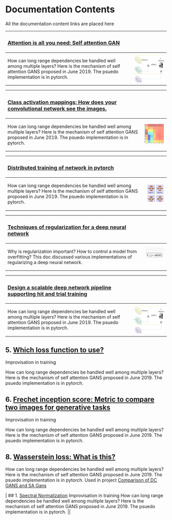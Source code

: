 # Documentation Contents
All the documentation content links are placed here

|<h3><a href="https://github.com/MicroprocessorX069/Pneumonia-detection-Dense-Conv-Net/blob/master/documentation/cam.md">Attention is all you need: Self attention GAN</a></h3>   | |
|:-| :---:|
|<p>How can long range dependencies be handled well among multiple layers? Here is the mechanism of self attention GANS proposed in June 2019. The psuedo implementation is in pytorch.</p> | ![SA gan](https://github.com/MicroprocessorX069/Documentation-index/blob/master/image%20res/sagan%20thumbnail.PNG)  | 


|<h3><a href="https://github.com/MicroprocessorX069/Pneumonia-detection-Dense-Conv-Net/blob/master/documentation/cam.md">Class activation mappings: How does your convolutional network see the images.</a></h3>   | |
|:-| :---:|
|<p>How can long range dependencies be handled well among multiple layers? Here is the mechanism of self attention GANS proposed in June 2019. The psuedo implementation is in pytorch.</p> |  ![CAM image](https://github.com/MicroprocessorX069/Pneumonia-detection-Dense-Conv-Net/blob/master/documentation/image%20res/cam.png)  | 

| <h3><a href="https://github.com/MicroprocessorX069/Generalized-pix2pix-GAN-API/blob/master/documentation/distributed_training.md" target="_blank">Distributed training of network in pytorch</a></h3>  | |
|:-| :---:|
|<p>How can long range dependencies be handled well among multiple layers? Here is the mechanism of self attention GANS proposed in June 2019. The psuedo implementation is in pytorch.</p> |  ![Distributed training](https://github.com/MicroprocessorX069/Comparison-of-DC-GANS-and-SA-GANS/blob/master/documentation/image%20res/parallelism%20sq.PNG)  | 


| <h3><a href="https://github.com/MicroprocessorX069/Pneumonia-detection-Dense-Conv-Net/blob/master/documentation/regularization.md" target="_blank"> Techniques of regularization for a deep neural network</a></h3>  | |
|:-| :---:|
|<p>Why is regularization important? How to control a model from overfitting? This doc discussed various implementations of regularizing a deep neural network.</p> |  ![regularization l2](https://github.com/MicroprocessorX069/Pneumonia-detection-Dense-Conv-Net/blob/master/documentation/image%20res/regularization%20sq.PNG)  | 


| <h3><a href="https://github.com/MicroprocessorX069/Generalized-pix2pix-GAN-API/blob/master/documentation/deep_learning_pipelines.md" target="_blank">Design a scalable deep network pipeline supporting hit and trial training</a></h3> | |
|:-| :---:|
|<p>How can long range dependencies be handled well among multiple layers? Here is the mechanism of self attention GANS proposed in June 2019. The psuedo implementation is in pytorch.</p> |  ![SA gan](https://github.com/MicroprocessorX069/Documentation-index/blob/master/image%20res/sagan%20thumbnail.PNG)  | 
## 5. [Which loss function to use?]()
Improvisation in training

How can long range dependencies be handled well among multiple layers? Here is the mechanism of self attention GANS proposed in June 2019.
The psuedo implementation is in pytorch.

## 6. [Frechet inception score: Metric to compare two images for generative tasks]()
Improvisation in training

How can long range dependencies be handled well among multiple layers? Here is the mechanism of self attention GANS proposed in June 2019.
The psuedo implementation is in pytorch.

## 8. [Wasserstein loss: What is this?]()

How can long range dependencies be handled well among multiple layers? Here is the mechanism of self attention GANS proposed in June 2019.
The psuedo implementation is in pytorch.
Used in project [Comparison of DC GANS and SA Gans]()

| ## 1. [Spectral Normalization]() 
Improvisation in training
How can long range dependencies be handled well among multiple layers? Here is the mechanism of self attention GANS proposed in June 2019.
The psuedo implementation is in pytorch. ||

